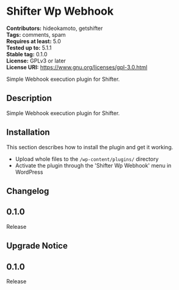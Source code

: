 # Shifter Wp Webhook #
**Contributors:** hideokamoto, getshifter  
**Tags:** comments, spam  
**Requires at least:** 5.0  
**Tested up to:** 5.1.1  
**Stable tag:** 0.1.0  
**License:** GPLv3 or later  
**License URI:** https://www.gnu.org/licenses/gpl-3.0.html  

Simple Webhook execution plugin for Shifter.

## Description ##

Simple Webhook execution plugin for Shifter.

## Installation ##

This section describes how to install the plugin and get it working.


* Upload whole files to the `/wp-content/plugins/` directory
* Activate the plugin through the 'Shifter Wp Webhook' menu in WordPress


## Changelog ##

## 0.1.0 ##
Release

## Upgrade Notice ##

## 0.1.0 ##
Release
